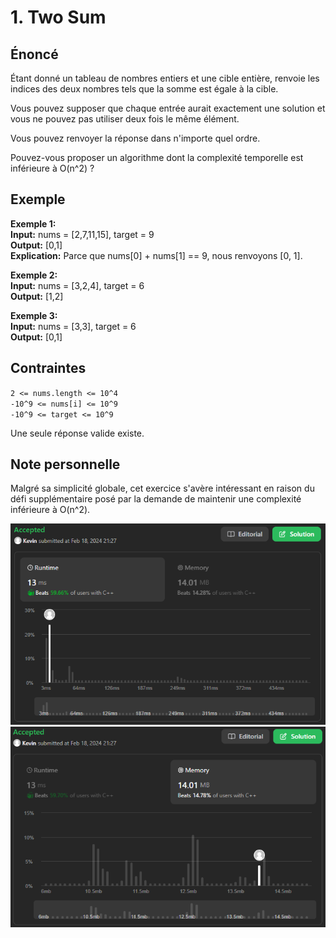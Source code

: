 # 1. Two Sum

## Énoncé

Étant donné un tableau de nombres entiers et une cible entière, renvoie les indices des deux nombres tels que la somme est égale à la cible.

Vous pouvez supposer que chaque entrée aurait exactement une solution et vous ne pouvez pas utiliser deux fois le même élément.

Vous pouvez renvoyer la réponse dans n'importe quel ordre.

Pouvez-vous proposer un algorithme dont la complexité temporelle est inférieure à O(n^2) ?

## Exemple

**Exemple 1:**  
**Input:** nums = [2,7,11,15], target = 9  
**Output:** [0,1]  
**Explication:** Parce que nums[0] + nums[1] == 9, nous renvoyons [0, 1].

**Exemple 2:**  
**Input:** nums = [3,2,4], target = 6  
**Output:** [1,2]

**Exemple 3:**  
**Input:** nums = [3,3], target = 6  
**Output:** [0,1]

## Contraintes

`2 <= nums.length <= 10^4`  
`-10^9 <= nums[i] <= 10^9`  
`-10^9 <= target <= 10^9`

Une seule réponse valide existe.

## Note personnelle

Malgré sa simplicité globale, cet exercice s'avère intéressant en raison du défi supplémentaire posé par la demande de maintenir une complexité inférieure à O(n^2).

<img src="../imgs/0001-runtime.png"/>
<img src="../imgs/0001-memory.png"/>
